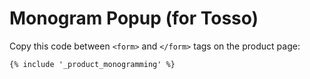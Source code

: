 # Monogram Popup (for Tosso)
Copy this code between ```<form>``` and ```</form>``` tags on the product page:
```
{% include '_product_monogramming' %}
```
